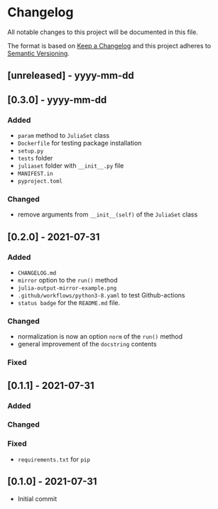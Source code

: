 # Changelog

All notable changes to this project will be documented in this file.

The format is based on [Keep a Changelog](http://keepachangelog.com/)
and this project adheres to [Semantic Versioning](http://semver.org/).

## [unreleased] - yyyy-mm-dd

## [0.3.0] - yyyy-mm-dd

### Added

- `param` method to `JuliaSet` class
- `Dockerfile` for testing package installation
- `setup.py`
- `tests` folder
- `juliaset` folder with `__init__.py` file
- `MANIFEST.in`
- `pyproject.toml`

### Changed

- remove arguments from `__init__(self)` of the `JuliaSet` class

## [0.2.0] - 2021-07-31

### Added
- `CHANGELOG.md`
- `mirror` option to the `run()` method
- `julia-output-mirror-example.png`
- `.github/workflows/python3-8.yaml` to test Github-actions
- `status badge` for the `README.md` file.
    
### Changed
- normalization is now an option `norm` of the `run()` method
- general improvement of the `docstring` contents

### Fixed

## [0.1.1] - 2021-07-31

### Added

### Changed

### Fixed
- `requirements.txt` for `pip`

## [0.1.0] - 2021-07-31
- Initial commit